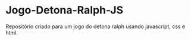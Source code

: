 # Jogo-Detona-Ralph-JS
Repositório criado para um jogo do detona ralph usando javascript, css e html.
